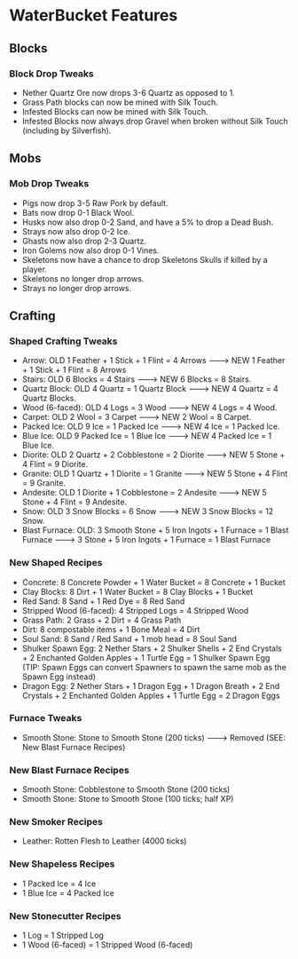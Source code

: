 # WaterBucket Features

## Blocks

### Block Drop Tweaks

* Nether Quartz Ore now drops 3-6 Quartz as opposed to 1.
* Grass Path blocks can now be mined with Silk Touch.
* Infested Blocks can now be mined with Silk Touch.
* Infested Blocks now always drop Gravel when broken without Silk Touch (including by Silverfish).

## Mobs

### Mob Drop Tweaks

* Pigs now drop 3-5 Raw Pork by default.
* Bats now drop 0-1 Black Wool.
* Husks now also drop 0-2 Sand, and have a 5% to drop a Dead Bush.
* Strays now also drop 0-2 Ice.
* Ghasts now also drop 2-3 Quartz.
* Iron Golems now also drop 0-1 Vines.
* Skeletons now have a chance to drop Skeletons Skulls if killed by a player.
* Skeletons no longer drop arrows.
* Strays no longer drop arrows.

## Crafting

### Shaped Crafting Tweaks

* Arrow: OLD 1 Feather + 1 Stick + 1 Flint = 4 Arrows ---> NEW 1 Feather + 1 Stick + 1 Flint = 8 Arrows
* Stairs: OLD 6 Blocks = 4 Stairs ---> NEW 6 Blocks = 8 Stairs.
* Quartz Block: OLD 4 Quartz = 1 Quartz Block ---> NEW 4 Quartz = 4 Quartz Blocks.
* Wood (6-faced): OLD 4 Logs = 3 Wood ---> NEW 4 Logs = 4 Wood.
* Carpet: OLD 2 Wool = 3 Carpet ---> NEW 2 Wool = 8 Carpet.
* Packed Ice: OLD 9 Ice = 1 Packed Ice ---> NEW 4 Ice = 1 Packed Ice.
* Blue Ice: OLD 9 Packed Ice = 1 Blue Ice ---> NEW 4 Packed Ice = 1 Blue Ice.
* Diorite: OLD 2 Quartz + 2 Cobblestone = 2 Diorite ---> NEW 5 Stone + 4 Flint = 9 Diorite.
* Granite: OLD 1 Quartz + 1 Diorite = 1 Granite ---> NEW 5 Stone + 4 Flint = 9 Granite.
* Andesite: OLD 1 Diorite + 1 Cobblestone = 2 Andesite ---> NEW 5 Stone + 4 Flint = 9 Andesite.
* Snow: OLD 3 Snow Blocks = 6 Snow ---> NEW 3 Snow Blocks = 12 Snow.
* Blast Furnace: OLD: 3 Smooth Stone + 5 Iron Ingots + 1 Furnace = 1 Blast Furnace ---> 3 Stone + 5 Iron Ingots + 1 Furnace = 1 Blast Furnace


### New Shaped Recipes

* Concrete: 8 Concrete Powder + 1 Water Bucket = 8 Concrete + 1 Bucket
* Clay Blocks: 8 Dirt + 1 Water Bucket = 8 Clay Blocks + 1 Bucket
* Red Sand: 8 Sand + 1 Red Dye = 8 Red Sand
* Stripped Wood (6-faced): 4 Stripped Logs = 4 Stripped Wood
* Grass Path: 2 Grass + 2 Dirt = 4 Grass Path
* Dirt: 8 compostable items + 1 Bone Meal = 4 Dirt
* Soul Sand: 8 Sand / Red Sand + 1 mob head = 8 Soul Sand
* Shulker Spawn Egg: 2 Nether Stars + 2 Shulker Shells + 2 End Crystals + 2 Enchanted Golden Apples + 1 Turtle Egg = 1 Shulker Spawn Egg (TIP: Spawn Eggs can convert Spawners to spawn the same mob as the Spawn Egg instead)
* Dragon Egg: 2 Nether Stars + 1 Dragon Egg + 1 Dragon Breath + 2 End Crystals + 2 Enchanted Golden Apples + 1 Turtle Egg = 2 Dragon Eggs


### Furnace Tweaks

* Smooth Stone: Stone to Smooth Stone (200 ticks) ---> Removed (SEE: New Blast Furnace Recipes)


### New Blast Furnace Recipes

* Smooth Stone: Cobblestone to Smooth Stone (200 ticks)
* Smooth Stone: Stone to Smooth Stone (100 ticks; half XP)


### New Smoker Recipes

* Leather: Rotten Flesh to Leather (4000 ticks)


### New Shapeless Recipes

* 1 Packed Ice = 4 Ice
* 1 Blue Ice = 4 Packed Ice


### New Stonecutter Recipes

* 1 Log = 1 Stripped Log
* 1 Wood (6-faced) = 1 Stripped Wood (6-faced)
